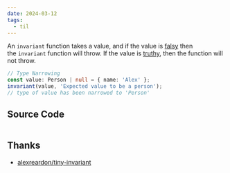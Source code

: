 ```yaml
---
date: 2024-03-12
tags:
  - til
---
```


An `invariant` function takes a value, and if the value is [falsy](https://github.com/getify/You-Dont-Know-JS/blob/bdbe570600d4e1107d0b131787903ca1c9ec8140/up%20%26%20going/ch2.md#truthy--falsy) then the `invariant` function will throw. If the value is [truthy](https://github.com/getify/You-Dont-Know-JS/blob/bdbe570600d4e1107d0b131787903ca1c9ec8140/up%20%26%20going/ch2.md#truthy--falsy), then the function will not throw.

```ts
// Type Narrowing
const value: Person | null = { name: 'Alex' };
invariant(value, 'Expected value to be a person');
// type of value has been narrowed to 'Person'
```


## Source Code

```ts

```


## Thanks

- [alexreardon/tiny-invariant](https://github.com/alexreardon/tiny-invariant/blob/master/src/tiny-invariant.ts)